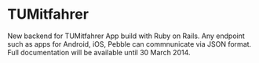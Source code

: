 TUMitfahrer
===========

<!-- [![Build Status](https://travis-ci.org/pkwiecien/tumitfahrer.png?branch=master)](https://travis-ci.org/pkwiecien/tumitfahrer) -->

New backend for TUMitfahrer App build with Ruby on Rails.
Any endpoint such as apps for Android, iOS, Pebble can commnunicate via JSON format. Full documentation will be available until 30 March 2014.